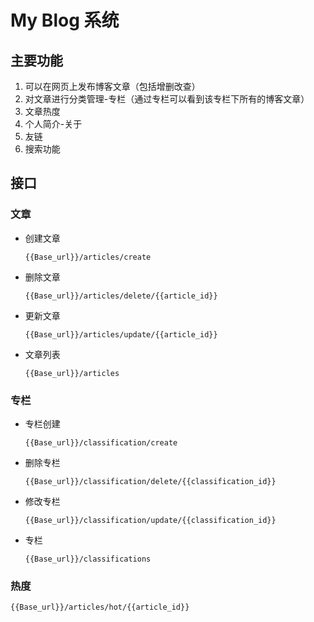 # My Blog 系统

## 主要功能 

1. 可以在网页上发布博客文章（包括增删改查）
2. 对文章进行分类管理-专栏（通过专栏可以看到该专栏下所有的博客文章）
3. 文章热度
4. 个人简介-关于
5. 友链
6. 搜索功能

## 接口

### 文章

- 创建文章

  ```
  {{Base_url}}/articles/create
  ```

- 删除文章

  ```
  {{Base_url}}/articles/delete/{{article_id}}
  ```

- 更新文章

  ```
  {{Base_url}}/articles/update/{{article_id}}
  ```

- 文章列表

  ```
  {{Base_url}}/articles
  ```

  

### 专栏

- 专栏创建

  ```
  {{Base_url}}/classification/create
  ```

- 删除专栏

  ```
  {{Base_url}}/classification/delete/{{classification_id}}
  ```

- 修改专栏

  ```
  {{Base_url}}/classification/update/{{classification_id}}
  ```

- 专栏

  ```
  {{Base_url}}/classifications
  ```

### 热度

```
{{Base_url}}/articles/hot/{{article_id}}
```